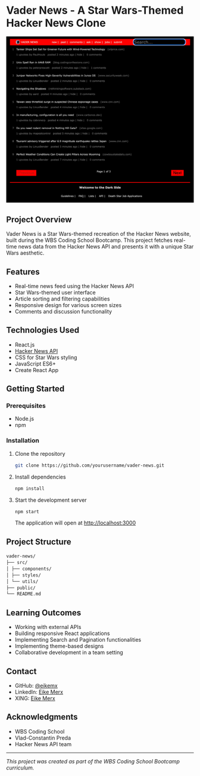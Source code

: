 # Vader News - A Star Wars-Themed Hacker News Clone

<img src="./src/img/vader_news_screenshot.png" width="600" alt="vader news">

## Project Overview
Vader News is a Star Wars-themed recreation of the Hacker News website, built during the WBS Coding School Bootcamp. This project fetches real-time news data from the Hacker News API and presents it with a unique Star Wars aesthetic.

## Features
- Real-time news feed using the Hacker News API
- Star Wars-themed user interface
- Article sorting and filtering capabilities
- Responsive design for various screen sizes
- Comments and discussion functionality

## Technologies Used
- React.js
- [Hacker News API](https://hn.algolia.com/api)
- CSS for Star Wars styling
- JavaScript ES6+
- Create React App

## Getting Started

### Prerequisites
- Node.js
- npm

### Installation
1. Clone the repository
   ```bash
   git clone https://github.com/yourusername/vader-news.git
   ```
2. Install dependencies
   ```bash
   npm install
   ```
3. Start the development server
   ```bash
   npm start
   ```
   The application will open at [http://localhost:3000](http://localhost:3000)

## Project Structure
```bash
vader-news/
├── src/
│ ├── components/
│ ├── styles/
│ └── utils/
├── public/
└── README.md
```

## Learning Outcomes
- Working with external APIs
- Building responsive React applications
- Implementing Search and Pagination functionalities
- Implementing theme-based designs
- Collaborative development in a team setting

## Contact
- GitHub: [@eikemx](https://github.com/eikemx)
- LinkedIn: [Eike Merx](https://www.linkedin.com/in/eike-merx-50b111216/)
- XING: [Eike Merx](https://www.xing.com/profile/Eike_Merx/web_profiles)

## Acknowledgments
- WBS Coding School
- Vlad-Constantin Preda
- Hacker News API team

---
*This project was created as part of the WBS Coding School Bootcamp curriculum.*